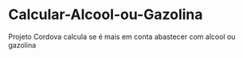 # Calcular-Alcool-ou-Gazolina
Projeto Cordova calcula se é mais em conta abastecer com alcool ou gazolina
